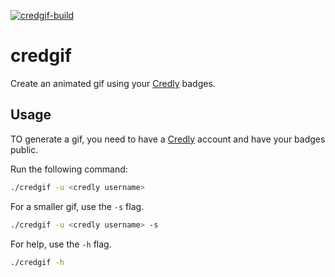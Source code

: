 [![credgif-build](https://github.com/cmendible/credgif/actions/workflows/build.yaml/badge.svg)](https://github.com/cmendible/credgif/actions/workflows/build.yaml)

# credgif

Create an animated gif using your [Credly](https://credly.com) badges.

## Usage

TO generate a gif, you need to have a [Credly](https://credly.com) account and have your badges public.

Run the following command:

```bash	
./credgif -u <credly username>
```

For a smaller gif, use the `-s` flag.

```bash	
./credgif -u <credly username> -s
```

For help, use the `-h` flag.

```bash
./credgif -h
```
